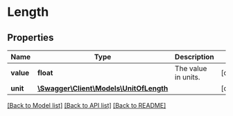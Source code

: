 # Length

## Properties

Name | Type | Description | Notes
------------ | ------------- | ------------- | -------------
**value** | **float** | The value in units. | [optional]
**unit** | [**\Swagger\Client\Models\UnitOfLength**](UnitOfLength.md) |  | [optional]

[[Back to Model list]](../../README.md#documentation-for-models) [[Back to API list]](../../README.md#documentation-for-api-endpoints) [[Back to README]](../../README.md)

